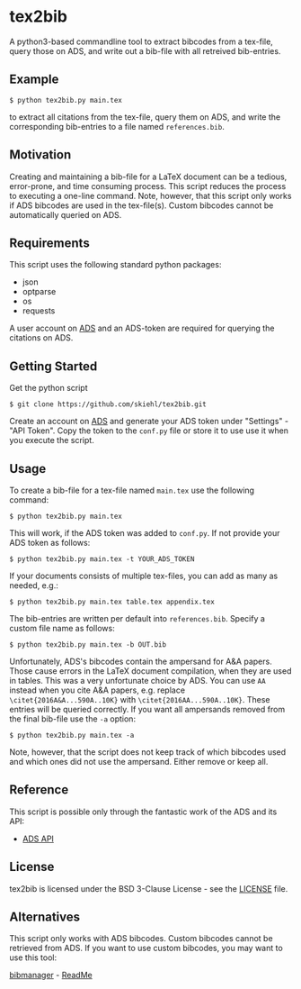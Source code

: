 # tex2bib

A python3-based commandline tool to extract bibcodes from a tex-file, query those on ADS, and write out a bib-file with all retreived bib-entries.

## Example

    $ python tex2bib.py main.tex

to extract all citations from the tex-file, query them on ADS, and write the
corresponding bib-entries to a file named `references.bib`.

## Motivation

Creating and maintaining a bib-file for a LaTeX document can be a tedious,
error-prone, and time consuming process. This script reduces the process to
executing a one-line command. Note, however, that this script only works if
ADS bibcodes are used in the tex-file(s). Custom bibcodes cannot be
automatically queried on ADS.

## Requirements

This script uses the following standard python packages:
+ json
+ optparse
+ os
+ requests

A user account on [ADS](https://ui.adsabs.harvard.edu/) and an ADS-token are
required for querying the citations on ADS.

## Getting Started

Get the python script

    $ git clone https://github.com/skiehl/tex2bib.git

Create an account on [ADS](https://ui.adsabs.harvard.edu/) and generate your
ADS token under "Settings" - "API Token". Copy the token to the `conf.py` file
or store it to use use it when you execute the script.

## Usage

To create a bib-file for a tex-file named `main.tex` use the following command:

    $ python tex2bib.py main.tex

This will work, if the ADS token was added to `conf.py`. If not provide your
ADS token as follows:

    $ python tex2bib.py main.tex -t YOUR_ADS_TOKEN

If your documents consists of multiple tex-files, you can add as many as
needed, e.g.:

    $ python tex2bib.py main.tex table.tex appendix.tex

The bib-entries are written per default into `references.bib`. Specify a custom
file name as follows:

    $ python tex2bib.py main.tex -b OUT.bib

Unfortunately, ADS's bibcodes contain the ampersand for A&A papers. Those
cause errors in the LaTeX document compilation, when they are used in tables.
This was a very unfortunate choice by ADS. You can use `AA` instead when you
cite A&A papers, e.g. replace `\citet{2016A&A...590A..10K}` with
`\citet{2016AA...590A..10K}`. These entries will be queried correctly. If you
want all ampersands removed from the final bib-file use the `-a` option:

    $ python tex2bib.py main.tex -a

Note, however, that the script does not keep track of which bibcodes used and
which ones did not use the ampersand. Either remove or keep all.

## Reference

This script is possible only through the fantastic work of the ADS and its API:
+ [ADS API](https://github.com/adsabs/adsabs-dev-api)

## License

tex2bib is licensed under the BSD 3-Clause License - see the
[LICENSE](https://github.com/skiehl/tex2bib/blob/main/LICENSE) file.

## Alternatives

This script only works with ADS bibcodes. Custom bibcodes cannot be retrieved
from ADS. If you want to use custom bibcodes, you may want to use this tool:

[bibmanager](https://github.com/pcubillos/bibmanager) -
[ReadMe](https://bibmanager.readthedocs.io/en/latest/)
